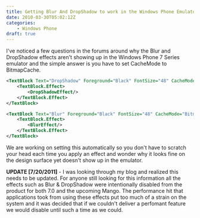 ```yaml
---
title: Getting Blur And DropShadow to work in the Windows Phone Emulator
date: 2010-03-30T05:02:12Z
categories:
    - Windows Phone
draft: true
---
```


I've noticed a few questions in the forums around why the Blur and DropShadow effects aren't showing up in the Windows Phone 7 Series emulator and the simple answer is you have to set CacheMode to BitmapCache.

```xml
<TextBlock Text="DropShadow" Foreground="Black" FontSize="48" CacheMode="BitmapCache">
    <TextBlock.Effect>
        <DropShadowEffect/>
    </TextBlock.Effect>
</TextBlock>

<TextBlock Text="Blur" Foreground="Black" FontSize="48" CacheMode="BitmapCache">
    <TextBlock.Effect>
        <BlurEffect/>
    </TextBlock.Effect>
</TextBlock>
```

We are working on setting this automatically so you don't have to scratch your head each time you apply an effect and wonder why it looks fine on the design surface yet doesn't show up in the emulator.

**UPDATE [7/20/2011]** - I was looking through my blog and realized this needs to be updated. For anyone still looking for this information all the effects such as Blur & DropShadow were intentionally disabled from the product for both 7.0 and the upcoming Mango. The performance hit that applications took from using these effects put too much of a strain on the system and it was decided that if we couldn't deliver a perfomant feature we would disable until such a time as we could.
